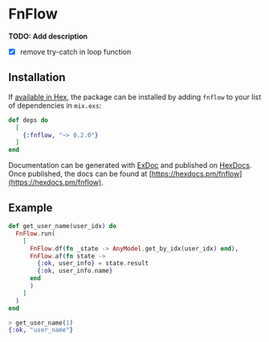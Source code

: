 # FnFlow

**TODO: Add description**
- [X] remove try-catch in loop function

## Installation

If [available in Hex](https://hex.pm/docs/publish), the package can be installed
by adding `fnflow` to your list of dependencies in `mix.exs`:

```elixir
def deps do
  [
    {:fnflow, "~> 0.2.0"}
  ]
end
```

Documentation can be generated with [ExDoc](https://github.com/elixir-lang/ex_doc)
and published on [HexDocs](https://hexdocs.pm). Once published, the docs can
be found at [https://hexdocs.pm/fnflow](https://hexdocs.pm/fnflow).


## Example
```elixir
def get_user_name(user_idx) do
  FnFlow.run(
    [
      FnFlow.df(fn _state -> AnyModel.get_by_idx(user_idx) end),
      FnFlow.af(fn state ->
        {:ok, user_info} = state.result
        {:ok, user_info.name}
      end
      )
    ]
  )
end

> get_user_name(1)
{:ok, "user_name"}
```